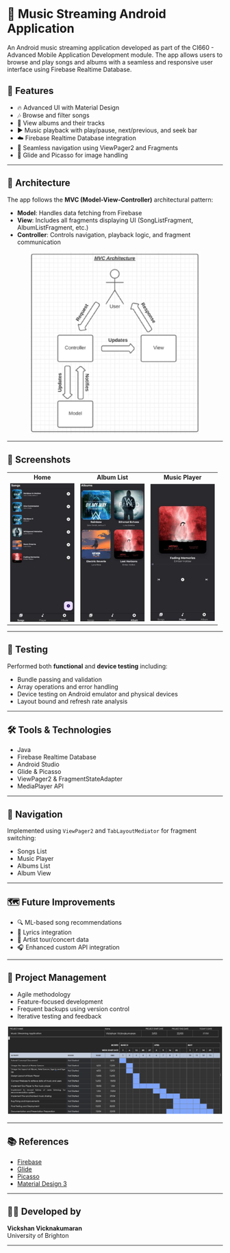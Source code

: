 # 🎵 Music Streaming Android Application

An Android music streaming application developed as part of the CI660 - Advanced Mobile Application Development module. The app allows users to browse and play songs and albums with a seamless and responsive user interface using Firebase Realtime Database.

## 📱 Features

- 🔥 Advanced UI with Material Design  
- 🎶 Browse and filter songs  
- 📂 View albums and their tracks  
- ▶️ Music playback with play/pause, next/previous, and seek bar  
- ☁️ Firebase Realtime Database integration  
- 🔄 Seamless navigation using ViewPager2 and Fragments  
- 📸 Glide and Picasso for image handling  

---

## 🧠 Architecture

The app follows the **MVC (Model-View-Controller)** architectural pattern:

- **Model**: Handles data fetching from Firebase  
- **View**: Includes all fragments displaying UI (SongListFragment, AlbumListFragment, etc.)  
- **Controller**: Controls navigation, playback logic, and fragment communication  

<p align="center">
  <img src="screenshots/mvc_architecture.png" width="400"/>
</p>

---

## 📂 Screenshots

<table>
  <tr>
    <td align="center"><b>Home</b></td>
    <td align="center"><b>Album List</b></td>
    <td align="center"><b>Music Player</b></td>
  </tr>
  <tr>
    <td><img src="screenshots/home.png" width="150"/></td>
    <td><img src="screenshots/albums.png" width="150"/></td>
    <td><img src="screenshots/player.png" width="150"/></td>
  </tr>
</table>

---

## 🧪 Testing

Performed both **functional** and **device testing** including:
- Bundle passing and validation
- Array operations and error handling
- Device testing on Android emulator and physical devices
- Layout bound and refresh rate analysis

---

## 🛠 Tools & Technologies

- Java  
- Firebase Realtime Database  
- Android Studio  
- Glide & Picasso  
- ViewPager2 & FragmentStateAdapter  
- MediaPlayer API  

---

## 🧭 Navigation

Implemented using `ViewPager2` and `TabLayoutMediator` for fragment switching:

- Songs List  
- Music Player  
- Albums List  
- Album View  

---

## 🗺️ Future Improvements

- 🔍 ML-based song recommendations  
- 🎤 Lyrics integration  
- 📅 Artist tour/concert data  
- 🎧 Enhanced custom API integration  

---

## 📅 Project Management

- Agile methodology  
- Feature-focused development  
- Frequent backups using version control  
- Iterative testing and feedback  

<p align="center">
  <img src="screenshots/gantt_chart.png" />
</p>

---

## 📚 References

- [Firebase](https://firebase.google.com/)  
- [Glide](https://github.com/bumptech/glide)  
- [Picasso](https://square.github.io/picasso/)  
- [Material Design 3](https://m3.material.io/)  

---

## 👨‍💻 Developed by

**Vickshan Vicknakumaran**  
University of Brighton

---
